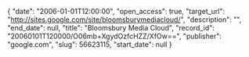 {
  "date": "2006-01-01T12:00:00", 
  "open_access": true, 
  "target_url": "http://sites.google.com/site/bloomsburymediacloud/", 
  "description": "", 
  "end_date": null, 
  "title": "Bloomsbury Media Cloud", 
  "record_id": "20060101T120000/O06mb+XgydOzfcHZZ/XfOw==", 
  "publisher": "google.com", 
  "slug": 56623115, 
  "start_date": null
}

